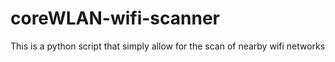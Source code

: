 # coreWLAN-wifi-scanner
This is a python script that simply allow for the scan of nearby wifi networks
